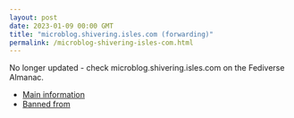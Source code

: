 ```yaml
---
layout: post
date: 2023-01-09 00:00 GMT
title: "microblog.shivering.isles.com (forwarding)"
permalink: /microblog-shivering-isles-com.html
---
```


No longer updated - check microblog.shivering.isles.com on the Fediverse Almanac.

* [Main information](https://www.fediversealmanac.com/api/v1/instances/microblog.shivering.isles.com)
* [Banned from](https://www.fediversealmanac.com/api/v1/instances/microblog.shivering.isles.com/banned_from)

